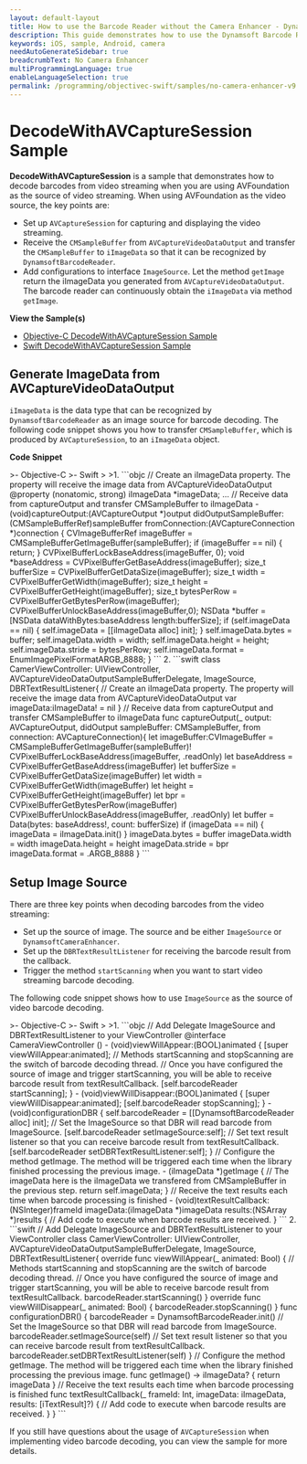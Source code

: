 ```yaml
---
layout: default-layout
title: How to use the Barcode Reader without the Camera Enhancer - Dynamsoft Barcode Reader for iOS
description: This guide demonstrates how to use the Dynamsoft Barcode Reader SDK with the AV Capture API rather than the Camera Enhancer.
keywords: iOS, sample, Android, camera
needAutoGenerateSidebar: true
breadcrumbText: No Camera Enhancer
multiProgrammingLanguage: true
enableLanguageSelection: true
permalink: /programming/objectivec-swift/samples/no-camera-enhancer-v9.6.30.html
---
```


# DecodeWithAVCaptureSession Sample

**DecodeWithAVCaptureSession** is a sample that demonstrates how to decode barcodes from video streaming when you are using AVFoundation as the source of video streaming. When using AVFoundation as the video source, the key points are:

- Set up `AVCaptureSession` for capturing and displaying the video streaming.
- Receive the `CMSampleBuffer` from `AVCaptureVideoDataOutput` and transfer the `CMSampleBuffer` to `iImageData` so that it can be recognized by `DynamsoftBarcodeReader`.
- Add configurations to interface `ImageSource`. Let the method `getImage` return the iImageData you generated from `AVCaptureVideoDataOutput`. The barcode reader can continuously obtain the `iImageData` via method `getImage`.

**View the Sample(s)**

- <a href="https://github.com/Dynamsoft/barcode-reader-mobile-samples/tree/v9.6.20/ios/Objective-C/DecodeWithAVCaptureSession/" target="_blank">Objective-C DecodeWithAVCaptureSession Sample</a>
- <a href="https://github.com/Dynamsoft/barcode-reader-mobile-samples/tree/v9.6.20/ios/Swift/DecodeWithAVCaptureSession/" target="_blank">Swift DecodeWithAVCaptureSession Sample</a>

## Generate ImageData from AVCaptureVideoDataOutput

`iImageData` is the data type that can be recognized by `DynamsoftBarcodeReader` as an image source for barcode decoding. The following code snippet shows you how to transfer `CMSampleBuffer`, which is produced by `AVCaptureSession`, to an `iImageData` object.

**Code Snippet**

<div class="sample-code-prefix"></div>
>- Objective-C
>- Swift
>
>1. 
```objc
// Create an iImageData property. The property will receive the image data from AVCaptureVideoDataOutput
@property (nonatomic, strong) iImageData *imageData;
...
// Receive data from captureOutput and transfer CMSampleBuffer to iImageData
- (void)captureOutput:(AVCaptureOutput *)output didOutputSampleBuffer:(CMSampleBufferRef)sampleBuffer fromConnection:(AVCaptureConnection *)connection {
   CVImageBufferRef imageBuffer = CMSampleBufferGetImageBuffer(sampleBuffer);
   if (imageBuffer == nil) {
          return;
   }
   CVPixelBufferLockBaseAddress(imageBuffer, 0);
   void *baseAddress = CVPixelBufferGetBaseAddress(imageBuffer);
   size_t bufferSize = CVPixelBufferGetDataSize(imageBuffer);
   size_t width = CVPixelBufferGetWidth(imageBuffer);
   size_t height = CVPixelBufferGetHeight(imageBuffer);
   size_t bytesPerRow = CVPixelBufferGetBytesPerRow(imageBuffer);
   CVPixelBufferUnlockBaseAddress(imageBuffer,0);
   NSData *buffer = [NSData dataWithBytes:baseAddress length:bufferSize];
   if (self.imageData == nil) {
          self.imageData = [[iImageData alloc] init];
   }
   self.imageData.bytes = buffer;
   self.imageData.width = width;
   self.imageData.height = height;
   self.imageData.stride = bytesPerRow;
   self.imageData.format = EnumImagePixelFormatARGB_8888;
}
```
2. 
```swift
class CamerViewController: UIViewController, AVCaptureVideoDataOutputSampleBufferDelegate, ImageSource, DBRTextResultListener{
   // Create an iImageData property. The property will receive the image data from AVCaptureVideoDataOutput
   var imageData:iImageData! = nil
}
// Receive data from captureOutput and transfer CMSampleBuffer to iImageData
func captureOutput(_ output: AVCaptureOutput, didOutput sampleBuffer: CMSampleBuffer, from connection: AVCaptureConnection){
   let imageBuffer:CVImageBuffer = CMSampleBufferGetImageBuffer(sampleBuffer)!
   CVPixelBufferLockBaseAddress(imageBuffer, .readOnly)
   let baseAddress = CVPixelBufferGetBaseAddress(imageBuffer)
   let bufferSize = CVPixelBufferGetDataSize(imageBuffer)
   let width = CVPixelBufferGetWidth(imageBuffer)
   let height = CVPixelBufferGetHeight(imageBuffer)
   let bpr = CVPixelBufferGetBytesPerRow(imageBuffer)
   CVPixelBufferUnlockBaseAddress(imageBuffer, .readOnly)
   let buffer = Data(bytes: baseAddress!, count: bufferSize)
   if (imageData == nil) {
          imageData = iImageData.init()
   }
   imageData.bytes = buffer
   imageData.width = width
   imageData.height = height
   imageData.stride = bpr
   imageData.format = .ARGB_8888
}
```

## Setup Image Source

There are three key points when decoding barcodes from the video streaming:

- Set up the source of image. The source and be either `ImageSource` or `DynamsoftCameraEnhancer`.
- Set up the `DBRTextResultListener` for receiving the barcode result from the callback.
- Trigger the method `startScanning` when you want to start video streaming barcode decoding.

The following code snippet shows how to use `ImageSource` as the source of video barcode decoding.

<div class="sample-code-prefix"></div>
>- Objective-C
>- Swift
>
>1. 
```objc
// Add Delegate ImageSource and DBRTextResultListener to your ViewController
@interface CameraViewController ()<AVCaptureVideoDataOutputSampleBufferDelegate, ImageSource, DBRTextResultListener>
- (void)viewWillAppear:(BOOL)animated {
   [super viewWillAppear:animated];
   // Methods startScanning and stopScanning are the switch of barcode decoding thread.
   // Once you have configured the source of image and trigger startScanning, you will be able to receive barcode result from textResultCallback.
   [self.barcodeReader startScanning];
}
- (void)viewWillDisappear:(BOOL)animated {
   [super viewWillDisappear:animated];
   [self.barcodeReader stopScanning];
}
- (void)configurationDBR {
   self.barcodeReader = [[DynamsoftBarcodeReader alloc] init];
   // Set the ImageSource so that DBR will read barcode from ImageSource.
   [self.barcodeReader setImageSource:self];
   // Set text result listener so that you can receive barcode result from textResultCallback.
   [self.barcodeReader setDBRTextResultListener:self];
}
// Configure the method getImage. The method will be triggered each time when the library finished processing the previous image.
- (iImageData *)getImage {
   // The imageData here is the iImageData we transfered from CMSampleBuffer in the previous step.
   return self.imageData;
}
// Receive the text results each time when barcode processing is finished
- (void)textResultCallback:(NSInteger)frameId imageData:(iImageData *)imageData results:(NSArray<iTextResult *> *)results {
   // Add code to execute when barcode results are received.
}
```
2. 
```swift
// Add Delegate ImageSource and DBRTextResultListener to your ViewController
class CamerViewController: UIViewController, AVCaptureVideoDataOutputSampleBufferDelegate, ImageSource, DBRTextResultListener{
   override func viewWillAppear(_ animated: Bool) {
          // Methods startScanning and stopScanning are the switch of barcode decoding thread.
          // Once you have configured the source of image and trigger startScanning, you will be able to receive barcode result from textResultCallback.
          barcodeReader.startScanning()
   }
   override func viewWillDisappear(_ animated: Bool) {
          barcodeReader.stopScanning()
   }
   func configurationDBR() {
          barcodeReader = DynamsoftBarcodeReader.init()
          // Set the ImageSource so that DBR will read barcode from ImageSource.
          barcodeReader.setImageSource(self)
          // Set text result listener so that you can receive barcode result from textResultCallback.
          barcodeReader.setDBRTextResultListener(self)
   }
   // Configure the method getImage. The method will be triggered each time when the library finished processing the previous image.
   func getImage() -> iImageData? {
          return imageData
   }
   // Receive the text results each time when barcode processing is finished
   func textResultCallback(_ frameId: Int, imageData: iImageData, results: [iTextResult]?) {
          // Add code to execute when barcode results are received.
   }
}
```

If you still have questions about the usage of `AVCaptureSession` when implementing video barcode decoding, you can view the sample for more details.
